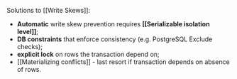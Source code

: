 Solutions to [[Write Skews]]:
- **Automatic** write skew prevention requires **[[Serializable isolation level]]**;
- **DB constraints** that enforce consistency (e.g. PostgreSQL Exclude checks);
- **explicit lock** on rows the transaction depend on;
- [[Materializing conflicts]] - last resort if transaction depends on absence of rows.
